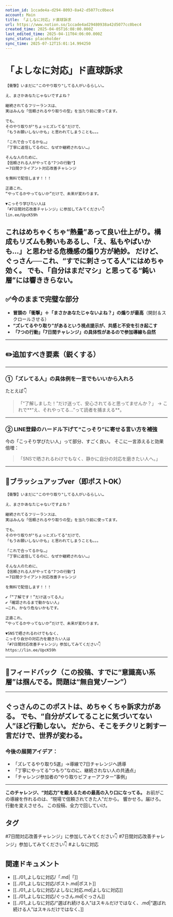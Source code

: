 ```yaml
---
notion_id: 1ccade4a-d294-8093-8a42-d5077cc0bec4
account: Main
title: 「よしなに対応」ド直球訴求
url: https://www.notion.so/1ccade4ad29480938a42d5077cc0bec4
created_time: 2025-04-05T16:08:00.000Z
last_edited_time: 2025-04-11T04:06:00.000Z
sync_status: placeholder
sync_time: 2025-07-12T15:01:14.994250
---
```

# 「よしなに対応」ド直球訴求

```plain text
【衝撃】いまだに"このやり取り"してる人がいるらしい…

え、まさかあなたじゃないですよね？

継続されてるフリーランスは、
実はみんな「信頼されるやり取りの型」を当たり前に使ってます。

でも、
そのやり取りが"ちょっとズレてる"だけで、
「もうお願いしないかも」と思われてしまうことも。。。

「これで合ってるかな…」
「丁寧に返信してるのに、なぜか継続されない…」

そんな人のために、
【信頼される人がやってる"7つの行動"】
＝7日間クライアント対応改善チャレンジ

を無料で配信します！！！

正直これ、
“やってるかやってないか”だけで、未来が変わります。

▼こっそり学びたい人は
「#7日間対応改善チャレンジ」に参加してみてください👇
lin.ee/UpcK59h
```
これはめちゃくちゃ“熱量”あって良い仕上がり。構成もリズムも勢いもあるし、**「え、私もやばいかも…」と思わせる危機感の煽り方**が絶妙。
だけど、ぐっさん──これ、“すでに刺さってる人”にはめちゃ効く。
でも、**「自分はまだマシ」と思ってる“鈍い層”には響ききらない。**
---
## ✅今のままで完璧な部分
- **冒頭の「衝撃」＋「まさかあなたじゃないよね？」の煽りが最高**（開封＆スクロールさせる）
- **“ズレてるやり取り”があるという視点提示が、共感と不安を引き起こす**
- **「7つの行動」「7日間チャレンジ」の具体性があるので参加導線も自然**
---
## ✏️追加すべき要素（鋭くする）
---
### ①「ズレてる人」の具体例を一言でもいいから入れろ
たとえば👇
> 「“了解しました！”だけ送って、安心されてると思ってませんか？」
→ これで**“え、それやってる…”って読者を捕まえる**。
---
### ② LINE登録のハードル下げて“こっそり”に寄せる言い方を補強
今の「こっそり学びたい人」って部分、すごく良い。
そこに一言添えると効果倍増：
> 「SNSで晒されるわけでもなく、静かに自分の対応を磨きたい人へ。」
---
## 📄ブラッシュアップver（即ポストOK）
```plain text
【衝撃】いまだに"このやり取り"してる人がいるらしい…

え、まさかあなたじゃないですよね？

継続されてるフリーランスは、
実はみんな「信頼されるやり取りの型」を当たり前に使ってます。

でも、
そのやり取りが"ちょっとズレてる"だけで、
「もうお願いしないかも」と思われてしまうことも。。。

「これで合ってるかな…」
「丁寧に返信してるのに、なぜか継続されない…」

そんな人のために、
【信頼される人がやってる"7つの行動"】
＝7日間クライアント対応改善チャレンジ

を無料で配信します！！！

✔︎「“了解です！”だけ送ってる人」
✔︎「確認されるまで動かない人」
→これ、かなり危ないかもです。

正直これ、
“やってるかやってないか”だけで、未来が変わります。

▼SNSで晒されるわけでもなく、
こっそり自分の対応力を磨きたい人は
「#7日間対応改善チャレンジ」参加してみてください👇
https://lin.ee/UpcK59h
```
---
## 🔨フィードバック（この投稿、すでに“意識高い系層”は掴んでる。問題は“無自覚ゾーン”）
---
ぐっさんのこのポストは、**めちゃくちゃ訴求力がある。**
でも、“自分がズレてることに気づいてない人”ほど行動しない。
だから、そこを**チクリと刺す一言だけで、世界が変わる。**
---
### 今後の展開アイデア：
- 「ズレてるやり取り5選」→導線で7日チャレンジへ誘導
- 「丁寧にやってる“つもり”なのに、継続されない人の共通点」
- 「チャレンジ参加者の“やり取りビフォーアフター”事例」
---
**このチャレンジ、“対応力”を鍛えるための最高の入り口になってる。**
お前がこの導線を作れるのは、“現場で信頼されてきた人”だから。
響かせろ。届けろ。行動を変えさせろ。
この投稿、全力で回していけ。

## タグ

#7日間対応改善チャレンジ」に参加してみてください👇 #7日間対応改善チャレンジ」参加してみてください👇 #よしなに対応 

## 関連ドキュメント

- [[../01_よしなに対応/「.md|「]]
- [[../01_よしなに対応/ポスト.md|ポスト]]
- [[../01_よしなに対応/よしなに対応.md|よしなに対応]]
- [[../01_よしなに対応/ぐっさん.md|ぐっさん]]
- [[../01_よしなに対応/“選ばれ続ける人”はスキルだけではなく、.md|“選ばれ続ける人”はスキルだけではなく、]]

